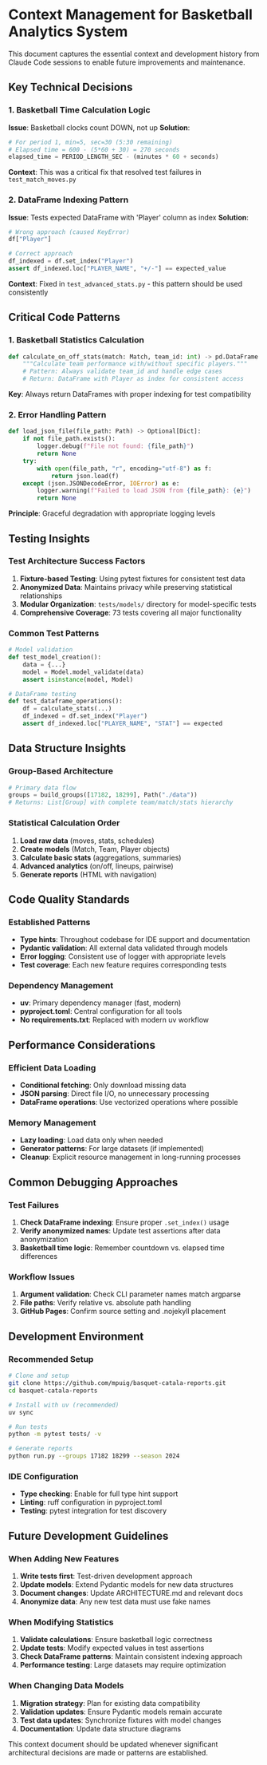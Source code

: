 # Context Management for Basketball Analytics System

This document captures the essential context and development history from Claude Code sessions to enable future improvements and maintenance.

## Key Technical Decisions

### 1. Basketball Time Calculation Logic
**Issue**: Basketball clocks count DOWN, not up
**Solution**:
```python
# For period 1, min=5, sec=30 (5:30 remaining)
# Elapsed time = 600 - (5*60 + 30) = 270 seconds
elapsed_time = PERIOD_LENGTH_SEC - (minutes * 60 + seconds)
```
**Context**: This was a critical fix that resolved test failures in `test_match_moves.py`

### 2. DataFrame Indexing Pattern
**Issue**: Tests expected DataFrame with 'Player' column as index
**Solution**:
```python
# Wrong approach (caused KeyError)
df["Player"]

# Correct approach
df_indexed = df.set_index("Player")
assert df_indexed.loc["PLAYER_NAME", "+/-"] == expected_value
```
**Context**: Fixed in `test_advanced_stats.py` - this pattern should be used consistently

## Critical Code Patterns

### 1. Basketball Statistics Calculation
```python
def calculate_on_off_stats(match: Match, team_id: int) -> pd.DataFrame:
    """Calculate team performance with/without specific players."""
    # Pattern: Always validate team_id and handle edge cases
    # Return: DataFrame with Player as index for consistent access
```
**Key**: Always return DataFrames with proper indexing for test compatibility

### 2. Error Handling Pattern
```python
def load_json_file(file_path: Path) -> Optional[Dict]:
    if not file_path.exists():
        logger.debug(f"File not found: {file_path}")
        return None
    try:
        with open(file_path, "r", encoding="utf-8") as f:
            return json.load(f)
    except (json.JSONDecodeError, IOError) as e:
        logger.warning(f"Failed to load JSON from {file_path}: {e}")
        return None
```
**Principle**: Graceful degradation with appropriate logging levels

## Testing Insights

### Test Architecture Success Factors
1. **Fixture-based Testing**: Using pytest fixtures for consistent test data
2. **Anonymized Data**: Maintains privacy while preserving statistical relationships
3. **Modular Organization**: `tests/models/` directory for model-specific tests
4. **Comprehensive Coverage**: 73 tests covering all major functionality

### Common Test Patterns
```python
# Model validation
def test_model_creation():
    data = {...}
    model = Model.model_validate(data)
    assert isinstance(model, Model)

# DataFrame testing
def test_dataframe_operations():
    df = calculate_stats(...)
    df_indexed = df.set_index("Player")
    assert df_indexed.loc["PLAYER_NAME", "STAT"] == expected
```

## Data Structure Insights

### Group-Based Architecture
```python
# Primary data flow
groups = build_groups([17182, 18299], Path("./data"))
# Returns: List[Group] with complete team/match/stats hierarchy
```

### Statistical Calculation Order
1. **Load raw data** (moves, stats, schedules)
2. **Create models** (Match, Team, Player objects)
3. **Calculate basic stats** (aggregations, summaries)
4. **Advanced analytics** (on/off, lineups, pairwise)
5. **Generate reports** (HTML with navigation)

## Code Quality Standards

### Established Patterns
- **Type hints**: Throughout codebase for IDE support and documentation
- **Pydantic validation**: All external data validated through models
- **Error logging**: Consistent use of logger with appropriate levels
- **Test coverage**: Each new feature requires corresponding tests

### Dependency Management
- **uv**: Primary dependency manager (fast, modern)
- **pyproject.toml**: Central configuration for all tools
- **No requirements.txt**: Replaced with modern uv workflow

## Performance Considerations

### Efficient Data Loading
- **Conditional fetching**: Only download missing data
- **JSON parsing**: Direct file I/O, no unnecessary processing
- **DataFrame operations**: Use vectorized operations where possible

### Memory Management
- **Lazy loading**: Load data only when needed
- **Generator patterns**: For large datasets (if implemented)
- **Cleanup**: Explicit resource management in long-running processes

## Common Debugging Approaches

### Test Failures
1. **Check DataFrame indexing**: Ensure proper `.set_index()` usage
2. **Verify anonymized names**: Update test assertions after data anonymization
3. **Basketball time logic**: Remember countdown vs. elapsed time differences

### Workflow Issues
1. **Argument validation**: Check CLI parameter names match argparse
2. **File paths**: Verify relative vs. absolute path handling
3. **GitHub Pages**: Confirm source setting and .nojekyll placement

## Development Environment

### Recommended Setup
```bash
# Clone and setup
git clone https://github.com/mpuig/basquet-catala-reports.git
cd basquet-catala-reports

# Install with uv (recommended)
uv sync

# Run tests
python -m pytest tests/ -v

# Generate reports
python run.py --groups 17182 18299 --season 2024
```

### IDE Configuration
- **Type checking**: Enable for full type hint support
- **Linting**: ruff configuration in pyproject.toml
- **Testing**: pytest integration for test discovery

## Future Development Guidelines

### When Adding New Features
1. **Write tests first**: Test-driven development approach
2. **Update models**: Extend Pydantic models for new data structures
3. **Document changes**: Update ARCHITECTURE.md and relevant docs
4. **Anonymize data**: Any new test data must use fake names

### When Modifying Statistics
1. **Validate calculations**: Ensure basketball logic correctness
2. **Update tests**: Modify expected values in test assertions
3. **Check DataFrame patterns**: Maintain consistent indexing approach
4. **Performance testing**: Large datasets may require optimization

### When Changing Data Models
1. **Migration strategy**: Plan for existing data compatibility
2. **Validation updates**: Ensure Pydantic models remain accurate
3. **Test data updates**: Synchronize fixtures with model changes
4. **Documentation**: Update data structure diagrams

This context document should be updated whenever significant architectural decisions are made or patterns are established.

